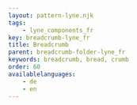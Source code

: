 ```yaml
---
layout: pattern-lyne.njk
tags: 
    - lyne_components_fr
key: breadcrumb-lyne_fr
title: Breadcrumb
parent: breadcrumb-folder-lyne_fr
keywords: breadcrumb, bread, crumb
order: 60
availablelanguages: 
    - de
    - en
---
```

